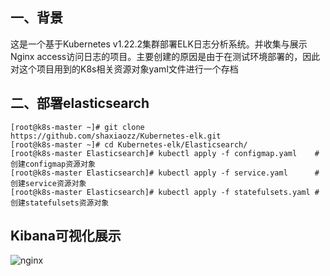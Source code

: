 ## 一、背景
这是一个基于Kubernetes v1.22.2集群部署ELK日志分析系统。并收集与展示Nginx access访问日志的项目。主要创建的原因是由于在测试环境部署的，因此对这个项目用到的K8s相关资源对象yaml文件进行一个存档

## 二、部署elasticsearch
```
[root@k8s-master ~]# git clone https://github.com/shaxiaozz/Kubernetes-elk.git
[root@k8s-master ~]# cd Kubernetes-elk/Elasticsearch/
[root@k8s-master Elasticsearch]# kubectl apply -f configmap.yaml    #创建configmap资源对象
[root@k8s-master Elasticsearch]# kubectl apply -f service.yaml      #创建service资源对象
[root@k8s-master Elasticsearch]# kubectl apply -f statefulsets.yaml #创建statefulsets资源对象
```
## Kibana可视化展示
![nginx](https://user-images.githubusercontent.com/43721571/145190939-f4b758df-2706-4b16-9beb-25d49fce4205.png)

